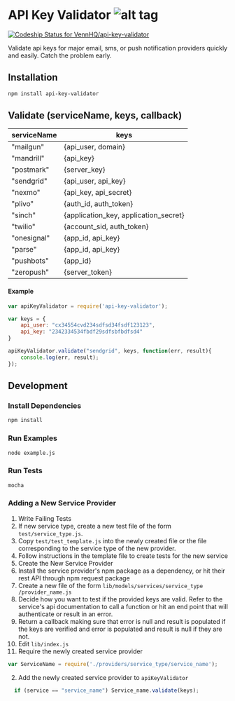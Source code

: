 # API Key Validator ![alt tag](https://cloud.githubusercontent.com/assets/9973419/7895373/c98c59f8-0656-11e5-8cdd-9f16876b0932.gif)

[ ![Codeship Status for VennHQ/api-key-validator](https://codeship.com/projects/84e0b4a0-e605-0132-9e91-46daeabcd7f9/status?branch=master)](https://codeship.com/projects/82171)


Validate api keys for major email, sms, or push notification providers quickly and easily. Catch the problem early.


## Installation
``` bash
npm install api-key-validator
```

## Validate (serviceName, keys, callback)

|serviceName | keys |
|------------|---------------------------------------|
| "mailgun"  | {api_user, domain}                    |
| "mandrill" | {api_key}                             |
| "postmark" | {server_key}                          |
| "sendgrid" | {api_user, api_key}                   |
| "nexmo"    | {api_key, api_secret}                 |
| "plivo"    | {auth_id, auth_token}                 |
| "sinch"    | {application_key, application_secret} |
| "twilio"   | {account_sid, auth_token}             |
| "onesignal"| {app_id, api_key}                     |
| "parse"    | {app_id, api_key}                     |
| "pushbots" | {app_id}                              |
| "zeropush" | {server_token}                        |


#### Example
``` javascript
var apiKeyValidator = require('api-key-validator');

var keys = {
    api_user: "cx34554cvd234sdfsd34fsdf123123",
    api_key: "2342334534fbdf29sdfsbfbdfsd4"
}

apiKeyValidator.validate("sendgrid", keys, function(err, result){
    console.log(err, result);
});

```

## Development

### Install Dependencies
``` bash
npm install
```

### Run Examples
``` bash
node example.js
```

### Run Tests
``` bash
mocha
```

### Adding a New Service Provider
1. Write Failing Tests
  1. If new service type, create a new test file of the form
		 `test/service_type.js`.
  2. Copy `test/test_template.js` into the newly created file or
	   the file corresponding to the service type of the new provider.
  3. Follow instructions in the template file to create tests for the new
	   service
2. Create the New Service Provider
  1. Install the service provider's npm package as a dependency, or hit their rest API through npm request package
  2. Create a new file of the form `lib/models/services/service_type
	   /provider_name.js`
  3. Decide how you want to test if the provided keys are valid.
		 Refer to the service's api documentation to call a function
		 or hit an end point that will authenticate or result in an error.
  4. Return a callback making sure that error is null and result is
		 populated if the keys are verified and error is populated and result is
		 null if they are not.
3. Edit `lib/index.js`
  1. Require the newly created service provider
  ```js
  var ServiceName = require('./providers/service_type/service_name');
  ```
  2. Add the newly created service provider to `apiKeyValidator`
  ``` javascript
	if (service == "service_name") Service_name.validate(keys);
  ```
